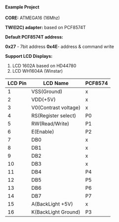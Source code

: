 #### Example Project

**CORE:** ATMEGA16 (16Mhz)

**TWI(I2C) adapter:** based on PCF8574T

**Default PCF8574T address:**

**0x27** - 7bit address
**0x4E**- address & command write

**Support LCD Displays:**

1. LCD 1602A based on HD44780
2. LCD WH1604A (Winstar)

| LCD Pin   | LCD Name  | PCF8574  |
| ------------ | ------------ | ------------ |
|1|VSS(Ground)|x
|2|VDD(+5V)|x
|3|V0(Contrast voltage)|x
|4|RS(Register select)|P0
|5|RW(Read/Write)|P1
|6|E(Enable)|P2
|7|DB0|x
|8|DB1|x
|9|DB2|x
|10|DB3|x
|11|DB4|P4
|12|DB5|P5
|13|DB6|P6
|14|DB7|P7
|15|A(BackLight +5V)|x
|16|K(BackLight Ground)|P3
